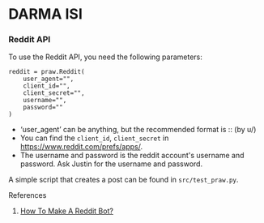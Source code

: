 # DARMA ISI 


### Reddit API 

To use the Reddit API, you need the following parameters: 
```
reddit = praw.Reddit(
    user_agent="",
    client_id="",
    client_secret="", 
    username="", 
    password=""
)
```

- ‘user_agent’ can be anything, but the recommended format is <platform>:<app ID>:<version string> (by u/<Reddit username>)
- You can find the `client_id`, `client_secret` in https://www.reddit.com/prefs/apps/. 
- The username and password is the reddit account's username and password. Ask Justin for the username and password. 

A simple script that creates a post can be found in `src/test_praw.py`.  


References
1. [How To Make A Reddit Bot?](https://yojji.io/blog/how-to-make-a-reddit-bot)

